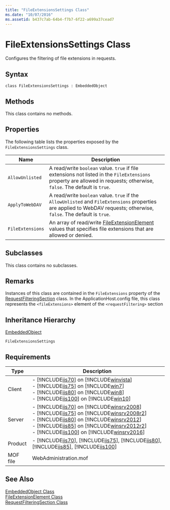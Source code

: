 ```yaml
---
title: "FileExtensionsSettings Class"
ms.date: "10/07/2016"
ms.assetid: b437c7ab-64b4-f7b7-6f22-a699a37cead7
---
```

# FileExtensionsSettings Class

Configures the filtering of file extensions in requests.  
  
## Syntax  
  
```vbs  
class FileExtensionsSettings : EmbeddedObject  
```  
  
## Methods  

 This class contains no methods.  
  
## Properties  

 The following table lists the properties exposed by the `FileExtensionsSettings` class.  
  
|Name|Description|  
|----------|-----------------|  
|`AllowUnlisted`|A read/write `boolean` value. `true` if file extensions not listed in the `FileExtensions` property are allowed in requests; otherwise, `false`. The default is `true`.|  
|`ApplyToWebDAV`|A read/write `boolean` value. `true` if the `AllowUnlisted` and `FileExtensions` properties are applied to WebDAV requests; otherwise, `false`. The default is `true`.|  
|`FileExtensions`|An array of read/write [FileExtensionElement](../wmi-provider/fileextensionelement-class.md) values that specifies file extensions that are allowed or denied.|  
  
## Subclasses  

 This class contains no subclasses.  
  
## Remarks  

 Instances of this class are contained in the `FileExtensions` property of the [RequestFilteringSection](../wmi-provider/requestfilteringsection-class.md) class. In the ApplicationHost.config file, this class represents the `<fileExtensions>` element of the `<requestFiltering>` section  
  
## Inheritance Hierarchy  

 [EmbeddedObject](../wmi-provider/embeddedobject-class.md)  
  
 `FileExtensionsSettings`  
  
## Requirements  
  
|Type|Description|  
|----------|-----------------|  
|Client|-   [!INCLUDE[iis70](../wmi-provider/includes/iis70-md.md)] on [!INCLUDE[winvista](../wmi-provider/includes/winvista-md.md)]<br />-   [!INCLUDE[iis75](../wmi-provider/includes/iis75-md.md)] on [!INCLUDE[win7](../wmi-provider/includes/win7-md.md)]<br />-   [!INCLUDE[iis80](../wmi-provider/includes/iis80-md.md)] on [!INCLUDE[win8](../wmi-provider/includes/win8-md.md)]<br />-   [!INCLUDE[iis100](../wmi-provider/includes/iis100-md.md)] on [!INCLUDE[win10](../wmi-provider/includes/win10-md.md)]|  
|Server|-   [!INCLUDE[iis70](../wmi-provider/includes/iis70-md.md)] on [!INCLUDE[winsrv2008](../wmi-provider/includes/winsrv2008-md.md)]<br />-   [!INCLUDE[iis75](../wmi-provider/includes/iis75-md.md)] on [!INCLUDE[winsrv2008r2](../wmi-provider/includes/winsrv2008r2-md.md)]<br />-   [!INCLUDE[iis80](../wmi-provider/includes/iis80-md.md)] on [!INCLUDE[winsrv2012](../wmi-provider/includes/winsrv2012-md.md)]<br />-   [!INCLUDE[iis85](../wmi-provider/includes/iis85-md.md)] on [!INCLUDE[winsrv2012r2](../wmi-provider/includes/winsrv2012r2-md.md)]<br />-   [!INCLUDE[iis100](../wmi-provider/includes/iis100-md.md)] on [!INCLUDE[winsrv2016](../wmi-provider/includes/winsrv2016-md.md)]|  
|Product|-   [!INCLUDE[iis70](../wmi-provider/includes/iis70-md.md)], [!INCLUDE[iis75](../wmi-provider/includes/iis75-md.md)], [!INCLUDE[iis80](../wmi-provider/includes/iis80-md.md)], [!INCLUDE[iis85](../wmi-provider/includes/iis85-md.md)], [!INCLUDE[iis100](../wmi-provider/includes/iis100-md.md)]|  
|MOF file|WebAdministration.mof|  
  
## See Also  

 [EmbeddedObject Class](../wmi-provider/embeddedobject-class.md)   
 [FileExtensionElement Class](../wmi-provider/fileextensionelement-class.md)   
 [RequestFilteringSection Class](../wmi-provider/requestfilteringsection-class.md)
